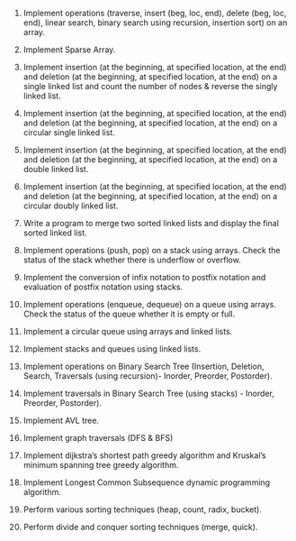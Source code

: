 1. Implement operations (traverse, insert (beg, loc, end), delete (beg, loc, end), linear search, binary search using recursion, insertion sort) on an array.

2. Implement Sparse Array.

3. Implement insertion (at the beginning, at specified location, at the end) and deletion (at the beginning, at specified location, at the end) on a single linked list and count the number of nodes & reverse the singly linked list.

4. Implement insertion (at the beginning, at specified location, at the end) and deletion (at the beginning, at specified location, at the end) on a circular single linked list.

5. Implement insertion (at the beginning, at specified location, at the end) and deletion (at the beginning, at specified location, at the end) on a double linked list.

6. Implement insertion (at the beginning, at specified location, at the end) and deletion (at the beginning, at specified location, at the end) on a circular doubly linked list.

7. Write a program to merge two sorted linked lists and display the final sorted linked list.

8. Implement operations (push, pop) on a stack using arrays. Check the status of the stack whether there is underflow or overflow.

9. Implement the conversion of infix notation to postfix notation and evaluation of postfix notation using stacks.

10. Implement operations (enqueue, dequeue) on a queue using arrays. Check the status of the queue whether it is empty or full.

11. Implement a circular queue using arrays and linked lists.

12. Implement stacks and queues using linked lists.

13. Implement operations on Binary Search Tree (Insertion, Deletion, Search, Traversals (using recursion)- Inorder, Preorder, Postorder).

14. Implement traversals in Binary Search Tree (using stacks) - Inorder, Preorder, Postorder).

15. Implement AVL tree.

16. Implement graph traversals (DFS & BFS)

17. Implement dijkstra’s shortest path greedy algorithm and Kruskal’s minimum spanning tree greedy algorithm.

18. Implement Longest Common Subsequence dynamic programming algorithm.

19. Perform various sorting techniques (heap, count, radix, bucket).

20. Perform divide and conquer sorting techniques (merge, quick).